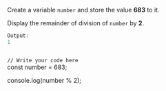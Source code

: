 Create a variable
`number` and store the
value **683** to it.

Display the remainder
of division of `number`
by **2**.

```js
Output:
1
```
<codeblock language="javascript" type="exercise" testMode="fixedInput">
<code>
// Write your code here
</code>
<solution>
const number = 683;

console.log(number % 2);
</solution>
</codeblock>
